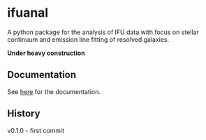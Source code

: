 # ifuanal

A python package for the analysis of IFU data with focus on stellar
continuum and emission line fitting of resolved galaxies.

**Under heavy construction**

## Documentation

See [here](https://ifuanal.readthedocs.io/en/latest/) for the documentation.

## History

v0.1.0 - first commit
